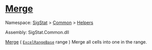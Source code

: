 # [Merge](./ExcelHelper-100663986.md)

Namespace: [SigStat]() > [Common](./../../README.md) > [Helpers](./../README.md)

Assembly: SigStat.Common.dll

[Merge](./ExcelHelper-100663986.md) ( [`ExcelRangeBase`](./ExcelHelper-100663986.md) range )              Merge all cells into one in the range.
